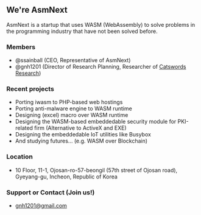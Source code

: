 ## We're AsmNext

AsmNext is a startup that uses WASM (WebAssembly) to solve problems in the programming industry that have not been solved before.

### Members
  * @ssainball (CEO, Representative of AsmNext)
  * @gnh1201 (Director of Research Planning, Researcher of [Catswords Research](https://catswords.com))

### Recent projects
  * Porting iwasm to PHP-based web hostings
  * Porting anti-malware engine to WASM runtime
  * Designing (excel) macro over WASM runtime
  * Designing the WASM-based embeddedable security module for PKI-related firm (Alternative to ActiveX and EXE)
  * Designing the embeddedable IoT utilities like Busybox
  * And studying futures... (e.g. WASM over Blockchain)

### Location
  * 10 Floor, 11-1, Ojosan-ro-57-beongil (57th street of Ojosan road), Gyeyang-gu, Incheon, Republic of Korea

### Support or Contact (Join us!)
  * gnh1201@gmail.com
